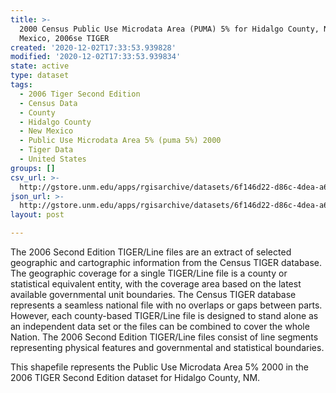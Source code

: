 ```yaml
---
title: >-
  2000 Census Public Use Microdata Area (PUMA) 5% for Hidalgo County, New
  Mexico, 2006se TIGER
created: '2020-12-02T17:33:53.939828'
modified: '2020-12-02T17:33:53.939834'
state: active
type: dataset
tags:
  - 2006 Tiger Second Edition
  - Census Data
  - County
  - Hidalgo County
  - New Mexico
  - Public Use Microdata Area 5% (puma 5%) 2000
  - Tiger Data
  - United States
groups: []
csv_url: >-
  http://gstore.unm.edu/apps/rgisarchive/datasets/6f146d22-d86c-4dea-a648-edcb33befbaa/tgr2006se_hida_puma5.derived.csv
json_url: >-
  http://gstore.unm.edu/apps/rgisarchive/datasets/6f146d22-d86c-4dea-a648-edcb33befbaa/tgr2006se_hida_puma5.derived.json
layout: post

---
```

The 2006 Second Edition TIGER/Line files are an extract of selected geographic and cartographic information from the Census TIGER database.  The geographic coverage for a single TIGER/Line file is a county or statistical equivalent entity, with the coverage area based on the latest available governmental unit boundaries. The Census TIGER database represents a seamless national file with no overlaps or gaps between parts.  However, each county-based TIGER/Line file is designed to stand alone as an independent data set or the files can be combined to cover the whole Nation.  The 2006 Second Edition  TIGER/Line files consist of line segments representing physical features and governmental and statistical boundaries.  

This shapefile represents the Public Use Microdata Area 5% 2000 in the 2006 TIGER Second Edition dataset for Hidalgo County, NM.
